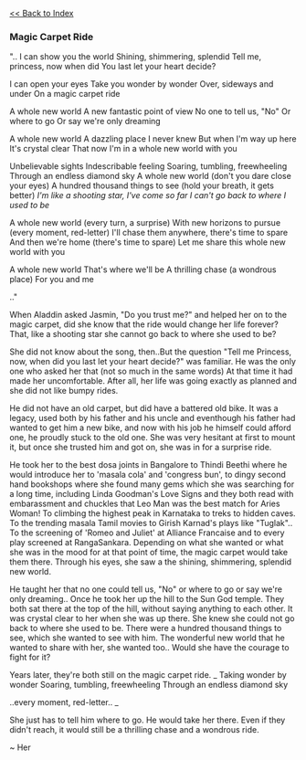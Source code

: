 
[<<  Back to Index](index.md)


### Magic Carpet Ride

"..
I can show you the world
Shining, shimmering, splendid
Tell me, princess, now when did
You last let your heart decide?

I can open your eyes
Take you wonder by wonder
Over, sideways and under
On a magic carpet ride

A whole new world
A new fantastic point of view
No one to tell us, "No"
Or where to go
Or say we're only dreaming

A whole new world
A dazzling place I never knew
But when I'm way up here
It's crystal clear
That now I'm in a whole new world with you

Unbelievable sights
Indescribable feeling
Soaring, tumbling, freewheeling
Through an endless diamond sky
A whole new world (don't you dare close your eyes)
A hundred thousand things to see (hold your breath, it gets better)
_I'm like a shooting star, I've come so far
I can't go back to where I used to be_

A whole new world (every turn, a surprise)
With new horizons to pursue (every moment, red-letter)
I'll chase them anywhere, there's time to spare
And then we're home (there's time to spare)
Let me share this whole new world with you

A whole new world 
That's where we'll be 
A thrilling chase (a wondrous place)
For you and me

.."


When Aladdin asked Jasmin, "Do you trust me?" and helped her on to the magic carpet, did she know that the ride would change her life forever? That, like a shooting star she cannot go back to where she used to be? 

She did not know about the song, then..But the question "Tell me Princess, now, when did you last let your heart decide?" was familiar. He was the only one who asked her that (not so much in the same words) At that time it had made her uncomfortable. After all, her life was going exactly as planned and she did not like bumpy rides.

He did not have an old carpet, but did have a battered old bike. It was a legacy, used both by his father and his uncle and eventhough his father had wanted to get him a new bike, and now with his job he himself could afford one, he proudly stuck to the old one. She was very hesitant at first to mount it, but once she trusted him and got on, she was in for a surprise ride.

He took her to the best dosa joints in Bangalore to Thindi Beethi where he would introduce her to 'masala cola' and 'congress bun', to dingy second hand bookshops where she found many gems which she was searching for a long time, including Linda Goodman's Love Signs and they both read with embarassment and chuckles that Leo Man was the best match for Aries Woman! To climbing the highest peak in Karnataka to treks to hidden caves. To the trending masala Tamil movies to Girish Karnad's plays like "Tuglak".. To the screening of 'Romeo and Juliet' at Alliance Francaise and to every play screened at RangaSankara. Depending on what she wanted or what she was in the mood for at that point of time, the magic carpet would take them there.
Through his eyes, she saw a the shining, shimmering, splendid new world. 

He taught her that no one could tell us, "No" or where to go or say we're only dreaming.. Once he took her up the hill to the Sun God temple. They both sat there at the top of the hill, without saying anything to each other. It was crystal clear to her when she was up there. She knew she could not go back to where she used to be. There were a hundred thousand things to see, which she wanted to see with him. The wonderful new world that he wanted to share with her, she wanted too.. Would she have the courage to fight for it?

Years later, they're both still on the magic carpet ride.
_
Taking wonder by wonder
Soaring, tumbling, freewheeling
Through an endless diamond sky

..every moment, red-letter..
_

She just has to tell him where to go. He would take her there. Even if they didn't reach, it would still be a thrilling chase and a wondrous ride.


~ Her